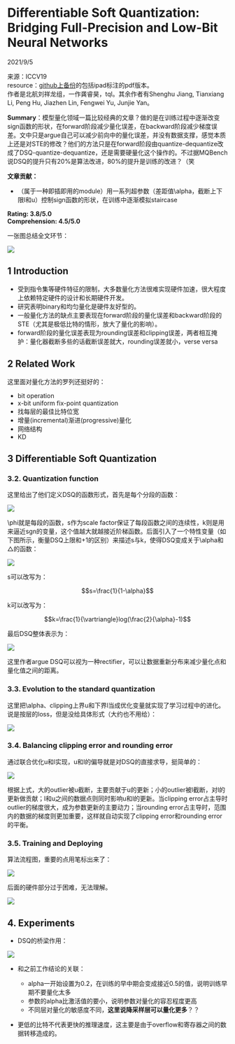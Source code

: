 # Differentiable Soft Quantization: Bridging Full-Precision and Low-Bit Neural Networks  

2021/9/5  

来源：ICCV19  
resource：[github上备份](https://github.com/YouCaiJun98/YouCaiJun98.github.io/blob/master/articles/ModelCompression/Quantization/DSQ.pdf)的包括ipad标注的pdf版本。  
作者是北航刘祥龙组，一作龚睿昊，tql。其余作者有Shenghu Jiang, Tianxiang Li, Peng Hu, Jiazhen Lin, Fengwei Yu, Junjie Yan。  

**Summary**：模型量化领域一篇比较经典的文章？做的是在训练过程中逐渐改变sign函数的形状，在forward阶段减少量化误差，在backward阶段减少梯度误差。文中只是argue自己可以减少前向中的量化误差，并没有数据支撑，感觉本质上还是对STE的修改？他们的方法只是在forward阶段由quantize-dequantize改成了DSQ-quantize-dequantize，还是需要硬量化这个操作的。不过据MQBench说DSQ的提升只有20%是算法改进，80%的提升是训练的改进？（笑      

**文章贡献：**  
* （属于一种即插即用的module）用一系列超参数（差距值\alpha，截断上下限l和u）控制sign函数的形状，在训练中逐渐模拟staircase  

**Rating: 3.8/5.0**  
**Comprehension: 4.5/5.0**  

一张图总结全文环节：  

![](https://raw.githubusercontent.com/YouCaiJun98/MyPicBed/main/imgs/202109050001.png)  

## 1 Introduction  
* 受到指令集等硬件特征的限制，大多数量化方法很难实现硬件加速，很大程度上依赖特定硬件的设计和长期硬件开发。  
* 研究表明binary和均匀量化是硬件友好型的。  
* 一般量化方法的缺点主要表现在forward阶段的量化误差和backward阶段的STE（尤其是极低比特的情形，放大了量化的影响）。  
* forward阶段的量化误差表现为rounding误差和clipping误差，两者相互掩护：量化器截断多些的话截断误差就大，rounding误差就小，verse versa  

## 2 Related Work  
这里面对量化方法的罗列还挺好的：  
* bit operation  
* x-bit uniform fix-point quantization  
* 找每层的最佳比特位宽  
* 增量(incremental)渐进(progressive)量化  
* 网络结构  
* KD  

## 3 Differentiable Soft Quantization  
### 3.2. Quantization function  
这里给出了他们定义DSQ的函数形式，首先是每个分段的函数：  

![](https://raw.githubusercontent.com/YouCaiJun98/MyPicBed/main/imgs/202109050002.png)  

\phi就是每段的函数，s作为scale factor保证了每段函数之间的连续性，k则是用来逼近sgn的变量，这个值越大就越接近阶梯函数。后面引入了一个特性变量（如下图所示，衡量DSQ上限和+1的区别）来描述s与k，使得DSQ变成关于\alpha和△的函数：  

![](https://raw.githubusercontent.com/YouCaiJun98/MyPicBed/main/imgs/202109050003.png)  

s可以改写为：  

$$s=\frac{1}{1-\alpha}$$  

k可以改写为：  

$$k=\frac{1}{\vartriangle}log(\frac{2}{\alpha}-1)$$  

最后DSQ整体表示为：  

![](https://raw.githubusercontent.com/YouCaiJun98/MyPicBed/main/imgs/202109050004.png)  

这里作者argue DSQ可以视为一种rectifier，可以让数据重新分布来减少量化点和量化值之间的距离。  

### 3.3. Evolution to the standard quantization  
这里把\alpha、clipping上界u和下界l当成优化变量就实现了学习过程中的进化。说是按层的loss，但是没给具体形式（大约也不用给）：  

![](https://raw.githubusercontent.com/YouCaiJun98/MyPicBed/main/imgs/202109050005.png)  

### 3.4. Balancing clipping error and rounding error  
通过联合优化u和l实现，u和l的偏导就是对DSQ的直接求导，挺简单的：  

![](https://raw.githubusercontent.com/YouCaiJun98/MyPicBed/main/imgs/202109050006.png)  

根据上式，大的outlier被u截断，主要贡献于u的更新；小的outlier被l截断，对l的更新做贡献；l和u之间的数据点则同时影响u和l的更新。当clipping error占主导时outlier的梯度很大，成为参数更新的主要动力；当rounding error占主导时，范围内的数据的梯度则更加重要，这样就自动实现了clipping error和rounding error的平衡。  

### 3.5. Training and Deploying  
算法流程图，重要的点用笔标出来了：  

![](https://raw.githubusercontent.com/YouCaiJun98/MyPicBed/main/imgs/202109050007.png)  

后面的硬件部分过于困难，无法理解。  

![](https://raw.githubusercontent.com/YouCaiJun98/MyPicBed/main/imgs/202109050008.png)  

## 4. Experiments  
* DSQ的桥梁作用：  

![](https://raw.githubusercontent.com/YouCaiJun98/MyPicBed/main/imgs/202109050009.png)  

* 和之前工作结论的关联：  
    * alpha一开始设置为0.2，在训练的早中期会变成接近0.5的值，说明训练早期不要量化太多  
    * 参数的alpha比激活值的要小，说明参数对量化的容忍程度更高  
    * 不同层对量化的敏感度不同，**这里说降采样层可以量化更多**？？  

* 更低的比特不代表更快的推理速度，这主要是由于overflow和寄存器之间的数据转移造成的。  